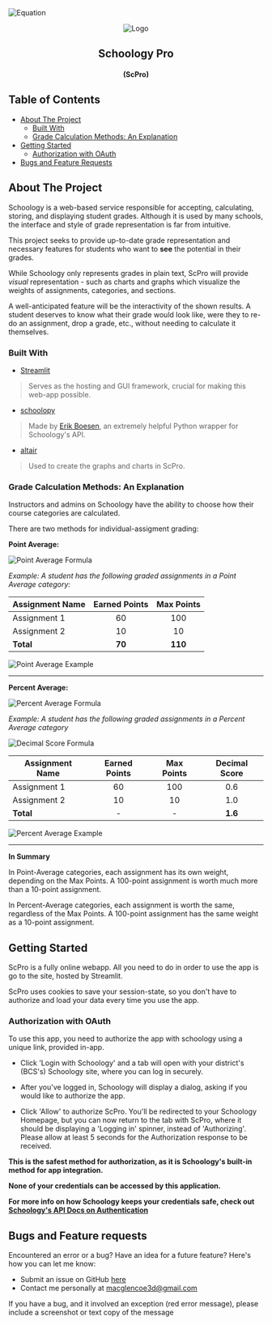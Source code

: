 
<img src='https://latex.codecogs.com/svg.image?%5Cfrac%7Ba%7D%7Bb%7D' alt='Equation'/>

<p align='center'>
    <img src='https://github.com/macglencoe/Schoology-Pro/blob/main/logo.png' alt='Logo'/>
</p>
<h2 align="center">Schoology Pro</h3>
<h4 align="center">(ScPro)</h4>

## Table of Contents
- [About The Project](#about-the-project)
    - [Built With](#built-with)
    - [Grade Calculation Methods: An Explanation](#grade-calculation-methods-an-explanation)
- [Getting Started](#getting-started)
    - [Authorization with OAuth](#authorization-with-oauth)
- [Bugs and Feature Requests](#bugs-and-feature-requests)

## About The Project
Schoology is a web-based service responsible for accepting, calculating, storing, and displaying student grades. Although it is used by many schools, the interface and style of grade representation is far from intuitive.

This project seeks to provide up-to-date grade representation and necessary features for students who want to **see** the potential in their grades.

While Schoology only represents grades in plain text, ScPro will provide *visual* representation - such as charts and graphs which visualize the weights of assignments, categories, and sections.

A well-anticipated feature will be the interactivity of the shown results. A student deserves to know what their grade would look like, were they to re-do an assignment, drop a grade, etc., without needing to calculate it themselves.

### Built With
* [Streamlit](https://streamlit.io)
> Serves as the hosting and GUI framework, crucial for making this web-app possible.
* [schoolopy](https://github.com/ErikBoesen/schoolopy)
> Made by [Erik Boesen](https://github.com/ErikBoesen), an extremely helpful Python wrapper for Schoology's API.
* [altair](http://altair-viz.github.io)
> Used to create the graphs and charts in ScPro.

### Grade Calculation Methods: An Explanation
Instructors and admins on Schoology have the ability to choose how their course categories are calculated.

There are two methods for individual-assigment grading:

**Point Average:**

<img src='https://latex.codecogs.com/png.image?%5Cdpi%7B110%7D%5Cfg%7Bwhite%7D%5Cfrac%7Btotal%5C:of%5C:earned%5C:points%7D%7Btotal%5C:of%5C:max%5C:points%7D=grade%5Ctimes100=grade%25' alt='Point Average Formula'/>

*Example: A student has the following graded assignments in a Point Average category:*

| Assignment Name | Earned Points | Max Points
|---|:---:|:---:|
| Assignment 1 | 60 | 100 |
| Assignment 2 | 10 | 10 |
| **Total**| **70** | **110** |

<img src='https://latex.codecogs.com/png.image?%5Cdpi%7B110%7D%5Cfg%7Bwhite%7D%5Cfrac%7B70%7D%7B110%7D=0.6363%5Ctimes100=63.63%25' alt='Point Average Example'/>

---
**Percent Average:**

<img src='https://latex.codecogs.com/png.image?%5Cdpi%7B110%7D%5Cfg%7Bwhite%7D%5Cfrac%7Bsum%5C:of%5C:decimal%5C:scores%7D%7Bcount%5C:of%5C:grades%7D=grade%5Ctimes100=grade%25' alt='Percent Average Formula'/>

*Example: A student has the following graded assignments in a Percent Average category*


<img src='https://latex.codecogs.com/png.image?%5Cdpi%7B110%7D%5Cfg%7Bwhite%7DDecimal%5C:Score=%5Cfrac%7BEarned%5C:Points%7D%7BMax%5C:Points%7D' alt='Decimal Score Formula'/>

| Assignment Name | Earned Points | Max Points | Decimal Score |
|---|:---:|:---:|:---:|
| Assignment 1 | 60 | 100 | 0.6 |
| Assignment 2 | 10 | 10 | 1.0 |
| **Total** |-|-|**1.6**

<img src='https://latex.codecogs.com/png.image?%5Cdpi%7B110%7D%5Cfg%7Bwhite%7D%5Cfrac%7B1.6%7D%7B2%7D=0.8%5Ctimes100=80%25' alt='Percent Average Example'/>

---

**In Summary**

In Point-Average categories, each assignment has its own weight, depending on the Max Points. A 100-point assignment is worth much more than a 10-point assignment.

In Percent-Average categories, each assignment is worth the same, regardless of the Max Points. A 100-point assignment has the same weight as a 10-point assignment.

## Getting Started
ScPro is a fully online webapp. All you need to do in order to use the app is go to the site, hosted by Streamlit.

ScPro uses cookies to save your session-state, so you don't have to authorize and load your data every time you use the app.

### Authorization with OAuth
To use this app, you need to authorize the app with schoology using a unique link, provided in-app.

- Click 'Login with Schoology' and a tab will open with your district's (BCS's) Schoology site, where you can log in securely.

- After you've logged in, Schoology will display a dialog, asking if you would like to authorize the app.

- Click 'Allow' to authorize ScPro. You'll be redirected to your Schoology Homepage, but you can now return to the tab with ScPro, where it should be displaying a 'Logging in' spinner, instead of 'Authorizing'. Please allow at least 5 seconds for the Authorization response to be received.

**This is the safest method for authorization, as it is Schoology's built-in method for app integration.**

**None of your credentials can be accessed by this application.**

**For more info on how Schoology keeps your credentials safe, check out [Schoology's API Docs on Authentication](https://developers.schoology.com/api-documentation/authentication)**

## Bugs and Feature requests
Encountered an error or a bug? Have an idea for a future feature? Here's how you can let me know:
- Submit an issue on GitHub [here](https://github.com/macglencoe/Schoology-Streamlit/issues)
- Contact me personally at [macglencoe3d@gmail.com](mailto:macglencoe3d@gmail.com)

If you have a bug, and it involved an exception (red error message), please include a screenshot or text copy of the message

